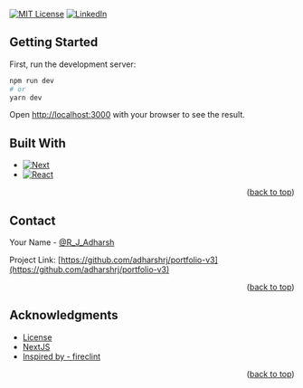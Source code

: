 <a name="readme-top"></a>

[![MIT License][license-shield]][license-url]
[![LinkedIn][linkedin-shield]][linkedin-url]

## Getting Started

First, run the development server:

```bash
npm run dev
# or
yarn dev
```

Open [http://localhost:3000](http://localhost:3000) with your browser to see the result.

<!-- About -->
## Built With

* [![Next][Next.js]][Next-url]
* [![React][React.js]][React-url]

<p align="right">(<a href="#readme-top">back to top</a>)</p>


<!-- CONTACT -->
## Contact

Your Name - [@R_J_Adharsh](https://twitter.com/@R_J_Adharsh)

Project Link: [https://github.com/adharshrj/portfolio-v3](https://github.com/adharshrj/portfolio-v3)

<p align="right">(<a href="#readme-top">back to top</a>)</p>

<!-- ACKNOWLEDGMENTS -->
## Acknowledgments

* [License](https://choosealicense.com/licenses/mit/)
* [NextJS](https://nextjs.org/)
* [Inspired by - fireclint](https://github.com/fireclint/portfolio-nextjs)

<p align="right">(<a href="#readme-top">back to top</a>)</p>

<!-- MARKDOWN LINKS & IMAGES -->
<!-- https://www.markdownguide.org/basic-syntax/#reference-style-links -->
[contributors-shield]: https://img.shields.io/github/contributors/github_username/repo_name.svg?style=for-the-badge
[contributors-url]: https://github.com/adharshrj/Web3-Eth-Dash/graphs/contributors
[forks-shield]: https://img.shields.io/github/forks/github_username/repo_name.svg?style=for-the-badge
[forks-url]: https://github.com/adharshrj/Web3-Eth-Dash/network/members
[stars-shield]: https://img.shields.io/github/stars/github_username/repo_name.svg?style=for-the-badge
[stars-url]: https://github.com/adharshrj/Web3-Eth-Dash/stargazers
[issues-shield]: https://img.shields.io/github/issues/github_username/repo_name.svg?style=for-the-badge
[issues-url]: https://github.com/adharshrj/Web3-Eth-Dash/issues
[license-shield]: https://img.shields.io/github/license/github_username/repo_name.svg?style=for-the-badge
[license-url]: https://github.com/adharshrj/Web3-Eth-Dash/blob/master/LICENSE.txt
[linkedin-shield]: https://img.shields.io/badge/-LinkedIn-black.svg?style=for-the-badge&logo=linkedin&colorB=555
[linkedin-url]: https://www.linkedin.com/in/adharsh-rj/
[product-screenshot1]: images/home.png
[product-screenshot2]: images/login.png
[product-screenshot3]: images/dashboard.png
[product-screenshot4]: images/getnfts.png
[Next.js]: https://img.shields.io/badge/next.js-000000?style=for-the-badge&logo=nextdotjs&logoColor=white
[Next-url]: https://nextjs.org/
[React.js]: https://img.shields.io/badge/React-20232A?style=for-the-badge&logo=react&logoColor=61DAFB
[React-url]: https://reactjs.org/
